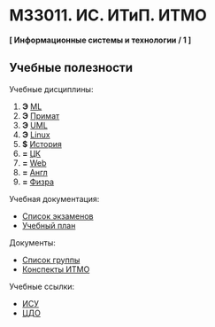 # M33011. ИС. ИТиП. ИТМО
**[ Информационные системы и технологии / 1 ]**

## Учебные полезности

Учебные дисциплины:

1. **Э** [ML](Subjects/MachineLearning.md)
2. **Э** [Примат](Subjects/AppliedMathematics.md)
3. **Э** [UML](Subjects/UML.md)
4. **Э** [Linux](Subjects/LinuxAdministration.md)
5. **$** [История]()
6. **=** [ЦК]()
7. **=** [Web](Subjects/WebProgramming.md)
8. **=** [Англ](https://vk.com/fltc.itmo)
9. **=** [Физра](https://isu.ifmo.ru/pls/apex/f?p=2153:15:108337501947348::NO:RP,3::)

Учебная документация:
* [Список экзаменов](Timetable.md#Экзамены)
* [Учебный план](Files/EducationPlan.xlsx)

Документы:
* [Список группы](GroupList.md)
* [Конспекты ИТМО](http://neerc.ifmo.ru/wiki/)

Учебные ссылки:
* [ИСУ](https://isu.ifmo.ru/)
* [ЦДО](https://de.ifmo.ru/)
